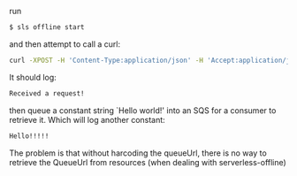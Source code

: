 run
```bash
$ sls offline start
```

and then attempt to call a curl:

```bash
curl -XPOST -H 'Content-Type:application/json' -H 'Accept:application/json' "http://localhost:3000/dev/ABC123" -d'{}'
```

It should log:
```bash
Received a request!
```
then queue a constant string `Hello world!' into an SQS for a consumer to retrieve it. Which will log another constant:
```bash
Hello!!!!!
```

The problem is that without harcoding the queueUrl, there is no way to retrieve the QueueUrl from resources (when dealing with serverless-offline)